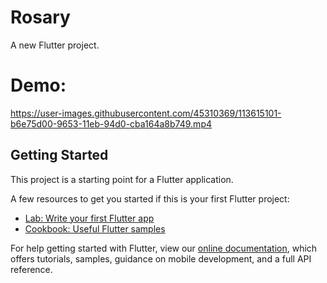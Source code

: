 

# Rosary

A new Flutter project.

# Demo:

https://user-images.githubusercontent.com/45310369/113615101-b6e75d00-9653-11eb-94d0-cba164a8b749.mp4

## Getting Started

This project is a starting point for a Flutter application.

A few resources to get you started if this is your first Flutter project:

- [Lab: Write your first Flutter app](https://flutter.dev/docs/get-started/codelab)
- [Cookbook: Useful Flutter samples](https://flutter.dev/docs/cookbook)

For help getting started with Flutter, view our
[online documentation](https://flutter.dev/docs), which offers tutorials,
samples, guidance on mobile development, and a full API reference.






